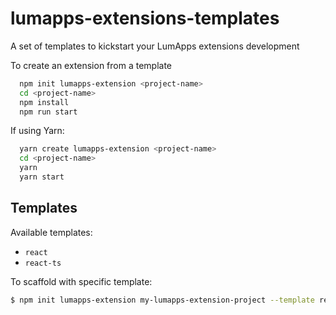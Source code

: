 # lumapps-extensions-templates
A set of templates to kickstart your LumApps extensions development

To create an extension from a template

```bash
  npm init lumapps-extension <project-name>
  cd <project-name>
  npm install
  npm run start
```

If using Yarn:

```bash
  yarn create lumapps-extension <project-name>
  cd <project-name>
  yarn
  yarn start  
```

## Templates

Available templates:

- `react`
- `react-ts`


To scaffold with specific template:

```bash
$ npm init lumapps-extension my-lumapps-extension-project --template react
```
